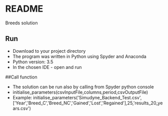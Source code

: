 # README 

Breeds solution 

## Run

- Download to your project directory 
- The program was written in Python using Spyder and Anaconda 
- Python version: 3.5
- In the chosen IDE - open and run

##Call function

- The solution can be run also by calling from Spyder python console 
- initialise_parameters(csvInputFile,columns,period,csvOutputFile)
- Example: initialise_parameters('Simudyne_Backend_Test.csv',['Year','Breed_C','Breed_NC','Gained','Lost','Regained'],25,'results_20_years.csv')

